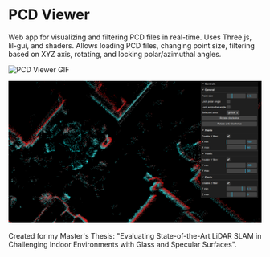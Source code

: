 # PCD Viewer

Web app for visualizing and filtering PCD files in real-time. Uses Three.js, lil-gui, and shaders. Allows loading PCD files, changing point size, filtering based on XYZ axis, rotating, and locking polar/azimuthal angles.

![PCD Viewer GIF](docs/pcd-viewer.gif)

![PCD Viewer screenshot](docs/pcd-viewer.png)

Created for my Master's Thesis: "Evaluating State-of-the-Art LiDAR SLAM in Challenging Indoor Environments with Glass and Specular Surfaces".
